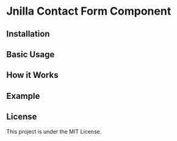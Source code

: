 # Jnilla Contact Form Component


## Installation



## Basic Usage



## How it Works



## Example



## License

This project is under the MIT License.


